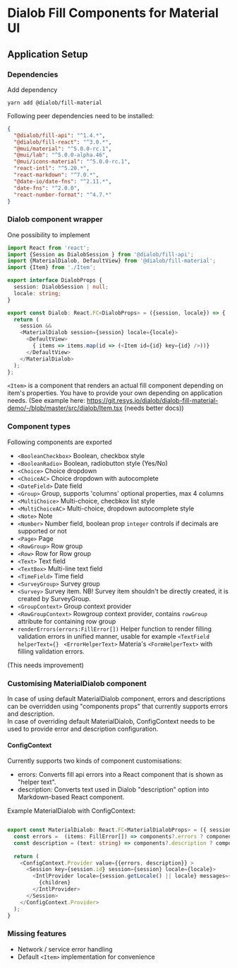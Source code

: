 # Dialob Fill Components for Material UI

## Application Setup

### Dependencies

Add dependency

```
yarn add @dialob/fill-material
```

Following peer dependencies need to be installed:

```json
{
  "@dialob/fill-api": "^1.4.*",
  "@dialob/fill-react": "^3.0.*",
  "@mui/material": "^5.0.0-rc.1",
  "@mui/lab": "^5.0.0-alpha.46",
  "@mui/icons-material": "^5.0.0-rc.1",
  "react-intl": "^5.20.*",
  "react-markdown": "^7.0.*",
  "@date-io/date-fns": "^2.11.*",
  "date-fns": "^2.0.0",
  "react-number-format": "^4.7.*"
}
```

### Dialob component wrapper

One possibility to implement

```ts
import React from 'react';
import {Session as DialobSession } from '@dialob/fill-api';
import {MaterialDialob, DefaultView} from '@dialob/fill-material';
import {Item} from './Item';

export interface DialobProps {
  session: DialobSession | null;
  locale: string;
}

export const Dialob: React.FC<DialobProps> = ({session, locale}) => {
  return (
    session &&
    <MaterialDialob session={session} locale={locale}>
      <DefaultView>
        { items => items.map(id => (<Item id={id} key={id} />))}
      </DefaultView>
    </MaterialDialob>
  );
};
```

`<Item>` is a component that renders an actual fill component depending on item's properties. You have to provide your own depending on application needs. (See example here: https://git.resys.io/dialob/dialob-fill-material-demo/-/blob/master/src/dialob/Item.tsx  (needs better docs))

### Component types

Following components are exported

* `<BooleanCheckbox>` Boolean, checkbox style
* `<BooleanRadio>` Boolean, radiobutton style (Yes/No)
* `<Choice>` Choice dropdown
* `<ChoiceAC>` Choice dropdown with autocomplete
* `<DateField>` Date field
* `<Group>` Group, supports 'columns' optional properties, max 4 columns
* `<MultiChoice>` Multi-choice, checbkox list style
* `<MultiChoiceAC>` Multi-choice, dropdown autocomplete style
* `<Note>` Note
* `<Number>` Number field, boolean prop `integer` controls if decimals are supported or not
* `<Page>` Page
* `<RowGroup>` Row group
* `<Row>` Row for Row group
* `<Text>` Text field
* `<TextBox>` Multi-line text field
* `<TimeField>` Time field
* `<SurveyGroup>` Survey group
* `<Survey>` Survey item. NB! Survey item shouldn't be directly created, it is created by SurveyGroup.
* `<GroupContext>` Group context provider
* `<RowGroupContext>` Rowgroup context provider, contains `rowGroup` attribute for containing row group
* `renderErrors(errors:FillError[])` Helper function to render filling validation errors in unified manner, usable for example `<TextField helperText={}`
` <ErrorHelperText>` Materia's `<FormHelperText>` with filling validation errors. 

(This needs improvement)

### Customising MaterialDialob component

In case of using default MaterialDialob component, errors and descriptions can be overridden using "components props" that currently supports errors and description.   
In case of overriding default MaterialDialob, ConfigContext needs to be used to provide error and description configuration.


#### ConfigContext

Currently supports two kinds of component customisations: 

* errors: Converts fill api errors into a React component that is shown as "helper text".
* description: Converts text used in Dialob "description" option into Markdown-based React component.



Example MaterialDialob with ConfigContext:

```ts

export const MaterialDialob: React.FC<MaterialDialobProps> = ({ session, locale, children, components }) => {
  const errors =  (items: FillError[]) => components?.errors ? components.errors(items) : <DefaultRenderErrors errors={items} />;
  const description = (text: string) => components?.description ? components.description(text) : <MarkdownView text={text} />;
        
  return (
    <ConfigContext.Provider value={{errors, description}} >
      <Session key={session.id} session={session} locale={locale}>
        <IntlProvider locale={session.getLocale() || locale} messages={messages[locale]}>
          {children}
        </IntlProvider>
      </Session>
    </ConfigContext.Provider>
  );
}
```


### Missing features

* Network / service error handling
* Default `<Item>` implementation for convenience
